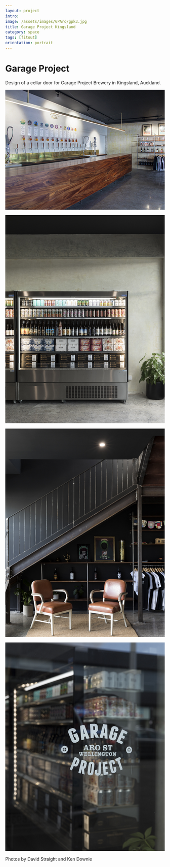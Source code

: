 ```yaml
---
layout: project
intro: 
image: /assets/images/GPAro/gpk3.jpg
title: Garage Project Kingsland
category: space
tags: [fitout]
orientation: portrait
---
```


# Garage Project

Design of a cellar door for Garage Project Brewery in Kingsland, Auckland.

![](/assets/images/GPAro/gpk5.jpg)

![](/assets/images/GPAro/gpk2.jpg)

![](/assets/images/GPAro/gpk3.jpg)

![](/assets/images/GPAro/gpk4.jpg)


Photos by David Straight and Ken Downie
